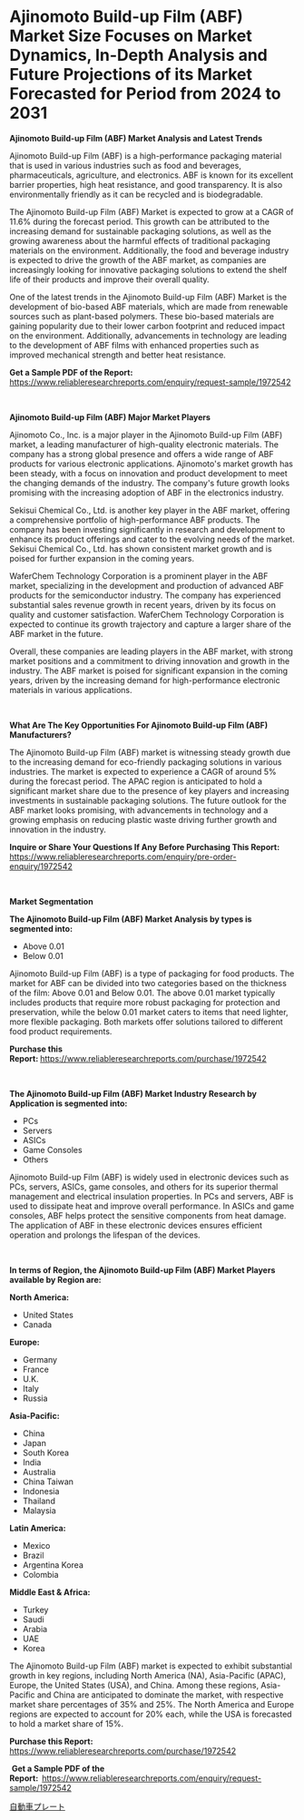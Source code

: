 <p><h1>Ajinomoto Build-up Film (ABF) Market Size Focuses on Market Dynamics, In-Depth Analysis and Future Projections of its Market Forecasted for Period from 2024 to 2031</h1></p><p><strong>Ajinomoto Build-up Film (ABF) Market Analysis and Latest Trends</strong></p>
<p><p>Ajinomoto Build-up Film (ABF) is a high-performance packaging material that is used in various industries such as food and beverages, pharmaceuticals, agriculture, and electronics. ABF is known for its excellent barrier properties, high heat resistance, and good transparency. It is also environmentally friendly as it can be recycled and is biodegradable.</p><p>The Ajinomoto Build-up Film (ABF) Market is expected to grow at a CAGR of 11.6% during the forecast period. This growth can be attributed to the increasing demand for sustainable packaging solutions, as well as the growing awareness about the harmful effects of traditional packaging materials on the environment. Additionally, the food and beverage industry is expected to drive the growth of the ABF market, as companies are increasingly looking for innovative packaging solutions to extend the shelf life of their products and improve their overall quality.</p><p>One of the latest trends in the Ajinomoto Build-up Film (ABF) Market is the development of bio-based ABF materials, which are made from renewable sources such as plant-based polymers. These bio-based materials are gaining popularity due to their lower carbon footprint and reduced impact on the environment. Additionally, advancements in technology are leading to the development of ABF films with enhanced properties such as improved mechanical strength and better heat resistance.</p></p>
<p><strong>Get a Sample PDF of the Report:&nbsp;</strong> <a href="https://www.reliableresearchreports.com/enquiry/request-sample/1972542">https://www.reliableresearchreports.com/enquiry/request-sample/1972542</a></p>
<p>&nbsp;</p>
<p><strong>Ajinomoto Build-up Film (ABF) Major Market Players</strong></p>
<p><p>Ajinomoto Co., Inc. is a major player in the Ajinomoto Build-up Film (ABF) market, a leading manufacturer of high-quality electronic materials. The company has a strong global presence and offers a wide range of ABF products for various electronic applications. Ajinomoto's market growth has been steady, with a focus on innovation and product development to meet the changing demands of the industry. The company's future growth looks promising with the increasing adoption of ABF in the electronics industry.</p><p>Sekisui Chemical Co., Ltd. is another key player in the ABF market, offering a comprehensive portfolio of high-performance ABF products. The company has been investing significantly in research and development to enhance its product offerings and cater to the evolving needs of the market. Sekisui Chemical Co., Ltd. has shown consistent market growth and is poised for further expansion in the coming years.</p><p>WaferChem Technology Corporation is a prominent player in the ABF market, specializing in the development and production of advanced ABF products for the semiconductor industry. The company has experienced substantial sales revenue growth in recent years, driven by its focus on quality and customer satisfaction. WaferChem Technology Corporation is expected to continue its growth trajectory and capture a larger share of the ABF market in the future.</p><p>Overall, these companies are leading players in the ABF market, with strong market positions and a commitment to driving innovation and growth in the industry. The ABF market is poised for significant expansion in the coming years, driven by the increasing demand for high-performance electronic materials in various applications.</p></p>
<p>&nbsp;</p>
<p><strong>What Are The Key Opportunities For Ajinomoto Build-up Film (ABF) Manufacturers?</strong></p>
<p><p>The Ajinomoto Build-up Film (ABF) market is witnessing steady growth due to the increasing demand for eco-friendly packaging solutions in various industries. The market is expected to experience a CAGR of around 5% during the forecast period. The APAC region is anticipated to hold a significant market share due to the presence of key players and increasing investments in sustainable packaging solutions. The future outlook for the ABF market looks promising, with advancements in technology and a growing emphasis on reducing plastic waste driving further growth and innovation in the industry.</p></p>
<p><strong>Inquire or Share Your Questions If Any Before Purchasing This Report:</strong> <a href="https://www.reliableresearchreports.com/enquiry/pre-order-enquiry/1972542">https://www.reliableresearchreports.com/enquiry/pre-order-enquiry/1972542</a></p>
<p>&nbsp;</p>
<p><strong>Market Segmentation</strong></p>
<p><strong>The Ajinomoto Build-up Film (ABF) Market Analysis by types is segmented into:</strong></p>
<p><ul><li>Above 0.01</li><li>Below 0.01</li></ul></p>
<p><p>Ajinomoto Build-up Film (ABF) is a type of packaging for food products. The market for ABF can be divided into two categories based on the thickness of the film: Above 0.01 and Below 0.01. The above 0.01 market typically includes products that require more robust packaging for protection and preservation, while the below 0.01 market caters to items that need lighter, more flexible packaging. Both markets offer solutions tailored to different food product requirements.</p></p>
<p><strong>Purchase this Report:&nbsp;</strong><a href="https://www.reliableresearchreports.com/purchase/1972542">https://www.reliableresearchreports.com/purchase/1972542</a></p>
<p>&nbsp;</p>
<p><strong>The Ajinomoto Build-up Film (ABF) Market Industry Research by Application is segmented into:</strong></p>
<p><ul><li>PCs</li><li>Servers</li><li>ASICs</li><li>Game Consoles</li><li>Others</li></ul></p>
<p><p>Ajinomoto Build-up Film (ABF) is widely used in electronic devices such as PCs, servers, ASICs, game consoles, and others for its superior thermal management and electrical insulation properties. In PCs and servers, ABF is used to dissipate heat and improve overall performance. In ASICs and game consoles, ABF helps protect the sensitive components from heat damage. The application of ABF in these electronic devices ensures efficient operation and prolongs the lifespan of the devices.</p></p>
<p>&nbsp;</p>
<p><strong>In terms of Region, the Ajinomoto Build-up Film (ABF) Market Players available by Region are:</strong></p>
<p>
    <p> <strong> North America: </strong>
        <ul>
            <li>United States</li>
            <li>Canada</li>
        </ul>
        </p> 
    <p> <strong> Europe: </strong>
        <ul>
            <li>Germany</li>
            <li>France</li>
            <li>U.K.</li>
            <li>Italy</li>
            <li>Russia</li>
        </ul>
        </p> 
    <p> <strong> Asia-Pacific: </strong>
        <ul>
            <li>China</li>
            <li>Japan</li>
            <li>South Korea</li>
            <li>India</li>
            <li>Australia</li>
            <li>China Taiwan</li>
            <li>Indonesia</li>
            <li>Thailand</li>
            <li>Malaysia</li>
        </ul>
        </p> 
    <p> <strong> Latin America: </strong>
        <ul>
            <li>Mexico</li>
            <li>Brazil</li>
            <li>Argentina Korea</li>
            <li>Colombia</li>
        </ul>
        </p> 
    <p> <strong> Middle East & Africa: </strong>
        <ul>
            <li>Turkey</li>
            <li>Saudi</li>
            <li>Arabia</li>
            <li>UAE</li>
            <li>Korea</li>
        </ul>
    </p>
    </p>
<p><p>The Ajinomoto Build-up Film (ABF) market is expected to exhibit substantial growth in key regions, including North America (NA), Asia-Pacific (APAC), Europe, the United States (USA), and China. Among these regions, Asia-Pacific and China are anticipated to dominate the market, with respective market share percentages of 35% and 25%. The North America and Europe regions are expected to account for 20% each, while the USA is forecasted to hold a market share of 15%.</p></p>
<p><strong>Purchase this Report: </strong><a href="https://www.reliableresearchreports.com/purchase/1972542">https://www.reliableresearchreports.com/purchase/1972542</a></p>
<p>&nbsp;<strong>Get a Sample PDF of the Report:&nbsp;&nbsp;</strong><a href="https://www.reliableresearchreports.com/enquiry/request-sample/1972542">https://www.reliableresearchreports.com/enquiry/request-sample/1972542</a></p>
<p><strong></strong></p>
<p><p><a href="https://medium.com/@tigerprawn1996/%E8%87%AA%E5%8B%95%E8%BB%8A%E3%83%97%E3%83%AC%E3%83%BC%E3%83%88%E5%B8%82%E5%A0%B4%E3%81%AE%E3%83%A1%E3%83%88%E3%83%AA%E3%82%AF%E3%82%B9%E3%81%AE%E3%83%87%E3%82%B3%E3%83%BC%E3%83%89-%E5%B8%82%E5%A0%B4%E3%82%B7%E3%82%A7%E3%82%A2-%E3%83%88%E3%83%AC%E3%83%B3%E3%83%89-%E6%88%90%E9%95%B7%E3%83%91%E3%82%BF%E3%83%BC%E3%83%B3-4f320f242e0a">自動車プレート</a></p></p>
